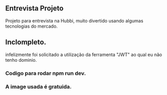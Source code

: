 ## Entrevista Projeto 

Projeto para entrevista na Hubbi, muito divertido usando algumas tecnologias do mercado.


## Inclompleto.
infelizmente foi solicitado a utilização da ferramenta "JWT" ao qual eu não tenho dominio.

### Codigo para rodar npm run dev.
### A image usada é gratuida.